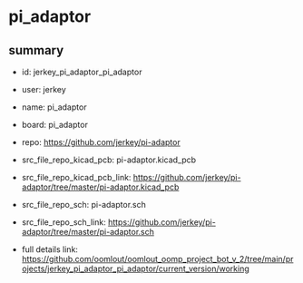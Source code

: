 # pi_adaptor
 
## summary 
* id: jerkey_pi_adaptor_pi_adaptor
* user: jerkey
* name: pi_adaptor
* board: pi_adaptor
* repo: https://github.com/jerkey/pi-adaptor
* src_file_repo_kicad_pcb: pi-adaptor.kicad_pcb
* src_file_repo_kicad_pcb_link: https://github.com/jerkey/pi-adaptor/tree/master/pi-adaptor.kicad_pcb


* src_file_repo_sch: pi-adaptor.sch
* src_file_repo_sch_link: https://github.com/jerkey/pi-adaptor/tree/master/pi-adaptor.sch
* full details link: https://github.com/oomlout/oomlout_oomp_project_bot_v_2/tree/main/projects/jerkey_pi_adaptor_pi_adaptor/current_version/working  






